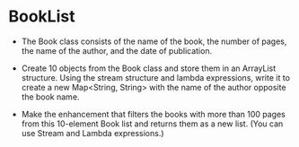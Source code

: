 # BookList

- The Book class consists of the name of the book, the number of pages, the name of the author, and the date of publication.

- Create 10 objects from the Book class and store them in an ArrayList structure. Using the stream structure and lambda expressions, write it to create a new Map<String, String> with the name of the author opposite the book name.

- Make the enhancement that filters the books with more than 100 pages from this 10-element Book list and returns them as a new list. (You can use Stream and Lambda expressions.)
